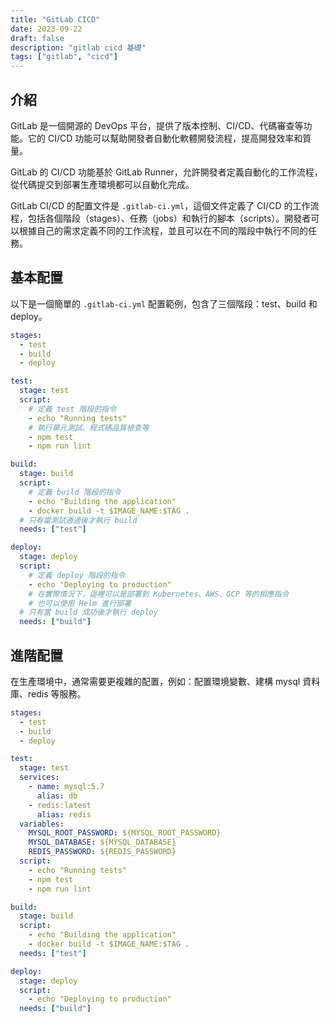 ```yaml
---
title: "GitLab CICD"
date: 2023-09-22
draft: false
description: "gitlab cicd 基礎"
tags: ["gitlab", "cicd"]
---
```


## 介紹

GitLab 是一個開源的 DevOps 平台，提供了版本控制、CI/CD、代碼審查等功能。它的 CI/CD 功能可以幫助開發者自動化軟體開發流程，提高開發效率和質量。

GitLab 的 CI/CD 功能基於 GitLab Runner，允許開發者定義自動化的工作流程，從代碼提交到部署生產環境都可以自動化完成。

GitLab CI/CD 的配置文件是 `.gitlab-ci.yml`，這個文件定義了 CI/CD 的工作流程，包括各個階段（stages）、任務（jobs）和執行的腳本（scripts）。開發者可以根據自己的需求定義不同的工作流程，並且可以在不同的階段中執行不同的任務。

## 基本配置

以下是一個簡單的 `.gitlab-ci.yml` 配置範例，包含了三個階段：test、build 和 deploy。

```yaml
stages:
  - test
  - build
  - deploy

test:
  stage: test
  script:
    # 定義 test 階段的指令
    - echo "Running tests"
    # 執行單元測試、程式碼品質檢查等
    - npm test
    - npm run lint

build:
  stage: build
  script:
    # 定義 build 階段的指令
    - echo "Building the application"
    - docker build -t $IMAGE_NAME:$TAG .
  # 只有當測試通過後才執行 build
  needs: ["test"]

deploy:
  stage: deploy
  script:
    # 定義 deploy 階段的指令
    - echo "Deploying to production"
    # 在實際情況下，這裡可以是部署到 Kubernetes、AWS、GCP 等的相應指令
    # 也可以使用 Helm 進行部署
  # 只有當 build 成功後才執行 deploy
  needs: ["build"]
```

## 進階配置

在生產環境中，通常需要更複雜的配置，例如：配置環境變數、建構 mysql 資料庫、redis 等服務。

```yaml
stages:
  - test
  - build
  - deploy

test:
  stage: test
  services:
    - name: mysql:5.7
      alias: db
    - redis:latest
      alias: redis
  variables:
    MYSQL_ROOT_PASSWORD: ${MYSQL_ROOT_PASSWORD}
    MYSQL_DATABASE: ${MYSQL_DATABASE}
    REDIS_PASSWORD: ${REDIS_PASSWORD}
  script:
    - echo "Running tests"
    - npm test
    - npm run lint

build:
  stage: build
  script:
    - echo "Building the application"
    - docker build -t $IMAGE_NAME:$TAG .
  needs: ["test"]

deploy:
  stage: deploy
  script:
    - echo "Deploying to production"
  needs: ["build"]
```
